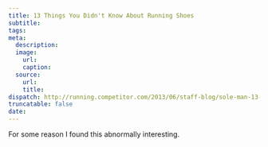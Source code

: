 ```yaml
---
title: 13 Things You Didn't Know About Running Shoes
subtitle:
tags:
meta:
  description:
  image:
    url:
    caption:
  source:
    url:
    title:
dispatch: http://running.competitor.com/2013/06/staff-blog/sole-man-13-things-you-didnt-know-about-running-shoes_76099
truncatable: false
date:
---
```


For some reason I found this abnormally interesting.
